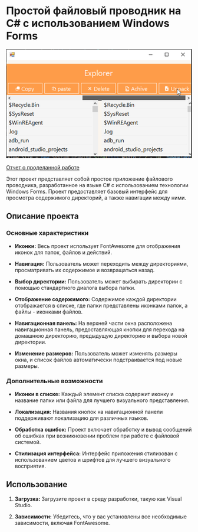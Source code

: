 Простой файловый проводник на C# с использованием Windows Forms
===============================================================
![](./uocvDZ1uVD.gif)

[Отчет о проделанной работе](https://github.com/dEN5-tech/simple-explorer-wf/raw/main/otch.odt)

Этот проект представляет собой простое приложение файлового проводника, разработанное на языке C# с использованием технологии Windows Forms. Проект предоставляет базовый интерфейс для просмотра содержимого директорий, а также навигации между ними.

Описание проекта
----------------

### Основные характеристики

*   **Иконки:** Весь проект использует FontAwesome для отображения иконок для папок, файлов и действий.
    
*   **Навигация:** Пользователь может переходить между директориями, просматривать их содержимое и возвращаться назад.
    
*   **Выбор директории:** Пользователь может выбирать директории с помощью стандартного диалога выбора папки.
    
*   **Отображение содержимого:** Содержимое каждой директории отображается в списке, где папки представлены иконками папок, а файлы - иконками файлов.
    
*   **Навигационная панель:** На верхней части окна расположена навигационная панель, предоставляющая кнопки для перехода на домашнюю директорию, предыдущую директорию и выбора новой директории.
    
*   **Изменение размеров:** Пользователь может изменять размеры окна, и список файлов автоматически подстраивается под новые размеры.
    

### Дополнительные возможности

*   **Иконки в списке:** Каждый элемент списка содержит иконку и название папки или файла для лучшего визуального представления.
    
*   **Локализация:** Названия кнопок на навигационной панели поддерживают локализацию для различных языков.
    
*   **Обработка ошибок:** Проект включает обработку и вывод сообщений об ошибках при возникновении проблем при работе с файловой системой.
    
*   **Стилизация интерфейса:** Интерфейс приложения стилизован с использованием цветов и шрифтов для лучшего визуального восприятия.
    

Использование
-------------

1.  **Загрузка:** Загрузите проект в среду разработки, такую как Visual Studio.
    
2.  **Зависимости:** Убедитесь, что у вас установлены все необходимые зависимости, включая FontAwesome.
